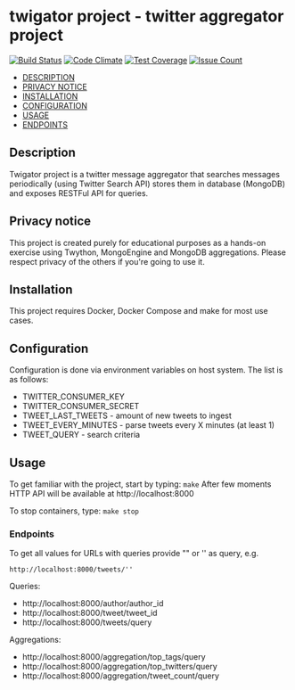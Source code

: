 twigator project - twitter aggregator project
=======


[![Build Status](https://api.travis-ci.org/tb0hdan/twigator_project.svg?branch=master)](https://travis-ci.org/tb0hdan/twigator_project)
[![Code Climate](https://codeclimate.com/github/tb0hdan/twigator_project/badges/gpa.svg)](https://codeclimate.com/github/tb0hdan/twigator_project)
[![Test Coverage](https://codeclimate.com/github/tb0hdan/twigator_project/badges/coverage.svg)](https://codeclimate.com/github/tb0hdan/twigator_project/coverage)
[![Issue Count](https://codeclimate.com/github/tb0hdan/twigator_project/badges/issue_count.svg)](https://codeclimate.com/github/tb0hdan/twigator_project)

- [DESCRIPTION](#description)
- [PRIVACY NOTICE](#privacy-notice)
- [INSTALLATION](#installation)
- [CONFIGURATION](#configuration)
- [USAGE](#usage)
- [ENDPOINTS](#endpoints)

## Description
Twigator project is a twitter message aggregator that searches messages periodically (using Twitter Search API)
stores them in database (MongoDB) and exposes RESTFul API for queries.

## Privacy notice
This project is created purely for educational purposes as a hands-on exercise using Twython, MongoEngine 
and MongoDB aggregations. Please respect privacy of the others if you're going to use it.

## Installation
This project requires Docker, Docker Compose and make for most use cases.

## Configuration
Configuration is done via environment variables on host system. The list is as follows:
- TWITTER_CONSUMER_KEY
- TWITTER_CONSUMER_SECRET
- TWEET_LAST_TWEETS - amount of new tweets to ingest
- TWEET_EVERY_MINUTES - parse tweets every X minutes (at least 1)
- TWEET_QUERY - search criteria

## Usage
To get familiar with the project, start by typing: `make`
After few moments HTTP API will be available at http://localhost:8000

To stop containers, type: `make stop`

### Endpoints
To get all values for URLs with queries provide "" or '' as query, e.g.

`http://localhost:8000/tweets/''`

Queries:

- http://localhost:8000/author/author_id
- http://localhost:8000/tweet/tweet_id
- http://localhost:8000/tweets/query

Aggregations:

- http://localhost:8000/aggregation/top_tags/query
- http://localhost:8000/aggregation/top_twitters/query
- http://localhost:8000/aggregation/tweet_count/query
